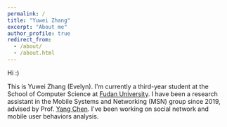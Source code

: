 ```yaml
---
permalink: /
title: "Yuwei Zhang"
excerpt: "About me"
author_profile: true
redirect_from: 
  - /about/
  - /about.html
---
```


Hi :) 

This is Yuwei Zhang (Evelyn). I'm currently a third-year student at the School of Computer Science at [Fudan University](https://www.fudan.edu.cn/). I have been a research assistant in the Mobile Systems and Networking (MSN) group since 2019, advised by Prof. [Yang Chen](https://chenyang03.wordpress.com/). 
I've been working on social network and mobile user behaviors analysis.
